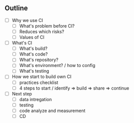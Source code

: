 ## Outline

- [ ] Why we use CI
    - [ ] What's problem before CI?
    - [ ] Reduces which risks?
    - [ ] Values of CI
- [ ] What's CI
    - [ ] What's build? 
    - [ ] What's code?
    - [ ] What's repository?
    - [ ] What's environment? / how to config
    - [ ] What's testing
- [ ] How we start to build own CI
    - [ ] practices checklist
    - [ ] 4 steps to start / identify => build => share => continue
- [ ] Next step
    - [ ] data intregation
    - [ ] testing
    - [ ] code analyze and measurement
    - [ ] CD

